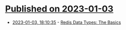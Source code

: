# [Published on 2023-01-03](index.md)

* [2023-01-03, 18:10:35](https://lobste.rs/s/u8wnxe/redis_data_types_basics) - [Redis Data Types: The Basics](https://thenewstack.io/redis-data-types-the-basics/)
